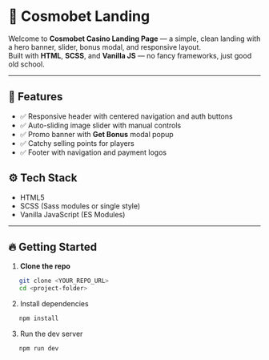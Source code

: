 # 🎰 Cosmobet Landing

Welcome to **Cosmobet Casino Landing Page** — a simple, clean landing with a hero banner, slider, bonus modal, and responsive layout.  
Built with **HTML**, **SCSS**, and **Vanilla JS** — no fancy frameworks, just good old school.

---

## 🚀 Features

- ✅ Responsive header with centered navigation and auth buttons
- ✅ Auto-sliding image slider with manual controls
- ✅ Promo banner with **Get Bonus** modal popup
- ✅ Catchy selling points for players
- ✅ Footer with navigation and payment logos

## ⚙️ Tech Stack

- HTML5
- SCSS (Sass modules or single style)
- Vanilla JavaScript (ES Modules)

---

## 🔥 Getting Started

1. **Clone the repo**

```bash
   git clone <YOUR_REPO_URL>
   cd <project-folder>
```

2. Install dependencies

```bash
   npm install
```

3. Run the dev server

```bash
   npm run dev
```
